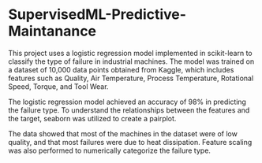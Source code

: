 # SupervisedML-Predictive-Maintanance

This project uses a logistic regression model implemented in scikit-learn to classify the type of failure in industrial machines. The model was trained on a dataset of 10,000 data points obtained from Kaggle, which includes features such as Quality, Air Temperature, Process Temperature, Rotational Speed, Torque, and Tool Wear.

The logistic regression model achieved an accuracy of 98% in predicting the failure type. To understand the relationships between the features and the target, seaborn was utilized to create a pairplot.

The data showed that most of the machines in the dataset were of low quality, and that most failures were due to heat dissipation. Feature scaling was also performed to numerically categorize the failure type.
